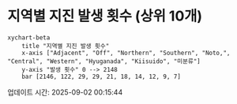 # 지역별 지진 발생 횟수 (상위 10개)

```mermaid
xychart-beta
    title "지역별 지진 발생 횟수"
    x-axis ["Adjacent", "Off", "Northern", "Southern", "Noto,", "Central", "Western", "Hyuganada", "Kiisuido", "미분류"]
    y-axis "발생 횟수" 0 --> 2148
    bar [2146, 122, 29, 29, 21, 18, 14, 12, 9, 7]
```

업데이트 시간: 2025-09-02 00:15:44

